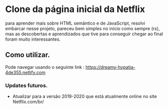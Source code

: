 # Clone da página inicial da Netflix

  para aprender mais sobre HTML semântico e de JavaScript, resolvi embarcar nesse projeto, pareceu bem simples no inicio como sempre (rs), mas as descobertas e aprendizados que tive para conseguir chegar ao final foram muito interessantes.

## Como utilizar.
  Pode navegar usando o seguinte link : https://dreamy-hypatia-4de355.netlify.com

### Updates futuros.

 - Atualizar para a versão 2019-2020 que está atualmente online no site Netflix.com/br/


